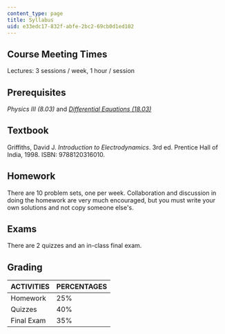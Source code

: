 ```yaml
---
content_type: page
title: Syllabus
uid: e33edc17-832f-abfe-2bc2-69cb0d1ed102
---
```


Course Meeting Times
--------------------

Lectures: 3 sessions / week, 1 hour / session

Prerequisites
-------------

_Physics III (8.03)_ and [_Differential Equations (18.03)_](/courses/18-03-differential-equations-spring-2010)

Textbook
--------

Griffiths, David J. _Introduction to Electrodynamics_. 3rd ed. Prentice Hall of India, 1998. ISBN: 9788120316010.

Homework
--------

There are 10 problem sets, one per week. Collaboration and discussion in doing the homework are very much encouraged, but you must write your own solutions and not copy someone else's.

Exams
-----

There are 2 quizzes and an in-class final exam.

Grading
-------

| ACTIVITIES | PERCENTAGES |
| --- | --- |
| Homework | 25% |
| Quizzes | 40% |
| Final Exam | 35%